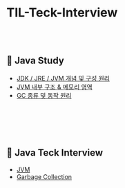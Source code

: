 # TIL-Teck-Interview


<br>
<br>

## 📌 Java Study

- [JDK / JRE / JVM 개념 및 구성 원리](https://aboard-woolen-7bf.notion.site/JDK-JRE-JVM-259c3e3ede5743da94a1895b1a5dc4b1?pvs=4)
- [JVM 내부 구조 & 메모리 영역](https://aboard-woolen-7bf.notion.site/JVM-800b4f1bd4264ab69096c1a3ec5b1a33?pvs=4)
- [GC 종류 및 동작 원리](https://aboard-woolen-7bf.notion.site/GC-89e999bb8f6645dcba719db8fe8b70d5?pvs=4)



<br>
<br>
<br>
<br>

## 📌 Java Teck Interview
- [JVM](https://github.com/kimyubi/TIL-Teck-Interview/blob/main/Java/%5BJava%5D%20JVM.md)
- [Garbage Collection](https://github.com/kimyubi/TIL-Teck-Interview/blob/main/Java/%5BJava%5D%20Garbage_Collection.md)
